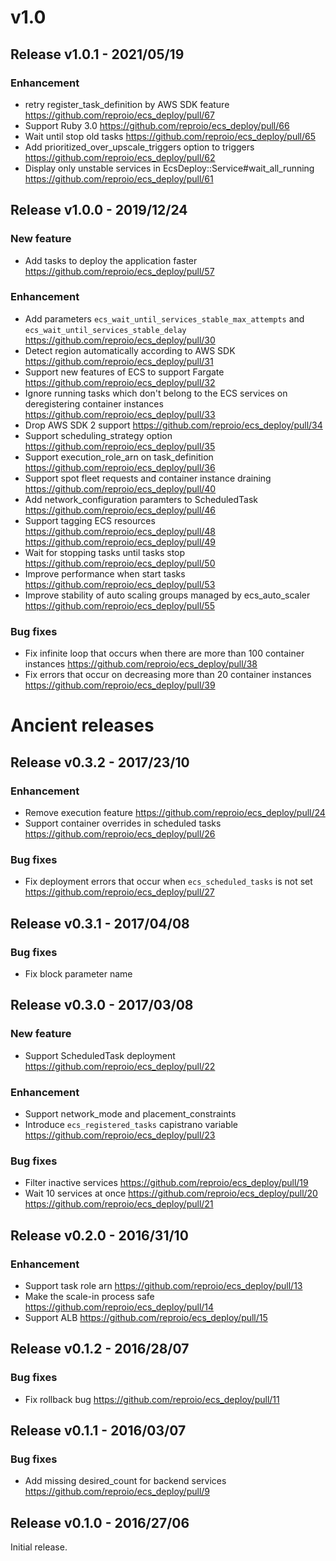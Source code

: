 # v1.0

## Release v1.0.1 - 2021/05/19

### Enhancement

* retry register_task_definition by AWS SDK feature
  https://github.com/reproio/ecs_deploy/pull/67
* Support Ruby 3.0
  https://github.com/reproio/ecs_deploy/pull/66
* Wait until stop old tasks
  https://github.com/reproio/ecs_deploy/pull/65
* Add prioritized_over_upscale_triggers option to triggers
  https://github.com/reproio/ecs_deploy/pull/62
* Display only unstable services in EcsDeploy::Service#wait_all_running
  https://github.com/reproio/ecs_deploy/pull/61

## Release v1.0.0 - 2019/12/24

### New feature

* Add tasks to deploy the application faster
  https://github.com/reproio/ecs_deploy/pull/57

### Enhancement

* Add parameters `ecs_wait_until_services_stable_max_attempts` and `ecs_wait_until_services_stable_delay`
  https://github.com/reproio/ecs_deploy/pull/30
* Detect region automatically according to AWS SDK
  https://github.com/reproio/ecs_deploy/pull/31
* Support new features of ECS to support Fargate
  https://github.com/reproio/ecs_deploy/pull/32
* Ignore running tasks which don't belong to the ECS services on deregistering container instances
  https://github.com/reproio/ecs_deploy/pull/33
* Drop AWS SDK 2 support
  https://github.com/reproio/ecs_deploy/pull/34
* Support scheduling_strategy option
  https://github.com/reproio/ecs_deploy/pull/35
* Support execution_role_arn on task_definition
  https://github.com/reproio/ecs_deploy/pull/36
* Support spot fleet requests and container instance draining
  https://github.com/reproio/ecs_deploy/pull/40
* Add network_configuration paramters to ScheduledTask
  https://github.com/reproio/ecs_deploy/pull/46
* Support tagging ECS resources
  https://github.com/reproio/ecs_deploy/pull/48
  https://github.com/reproio/ecs_deploy/pull/49
* Wait for stopping tasks until tasks stop
  https://github.com/reproio/ecs_deploy/pull/50
* Improve performance when start tasks
  https://github.com/reproio/ecs_deploy/pull/53
* Improve stability of auto scaling groups managed by ecs_auto_scaler
  https://github.com/reproio/ecs_deploy/pull/55

### Bug fixes

* Fix infinite loop that occurs when there are more than 100 container instances
  https://github.com/reproio/ecs_deploy/pull/38
* Fix errors that occur on decreasing more than 20 container instances
  https://github.com/reproio/ecs_deploy/pull/39

# Ancient releases

## Release v0.3.2 - 2017/23/10

### Enhancement

* Remove execution feature
  https://github.com/reproio/ecs_deploy/pull/24
* Support container overrides in scheduled tasks
  https://github.com/reproio/ecs_deploy/pull/26

### Bug fixes

* Fix deployment errors that occur when `ecs_scheduled_tasks` is not set
  https://github.com/reproio/ecs_deploy/pull/27

## Release v0.3.1 - 2017/04/08

### Bug fixes

* Fix block parameter name

## Release v0.3.0 - 2017/03/08

### New feature

* Support ScheduledTask deployment
  https://github.com/reproio/ecs_deploy/pull/22

### Enhancement

* Support network_mode and placement_constraints
* Introduce `ecs_registered_tasks` capistrano variable
  https://github.com/reproio/ecs_deploy/pull/23

### Bug fixes

* Filter inactive services
  https://github.com/reproio/ecs_deploy/pull/19
* Wait 10 services at once
  https://github.com/reproio/ecs_deploy/pull/20
  https://github.com/reproio/ecs_deploy/pull/21

## Release v0.2.0 - 2016/31/10

### Enhancement

* Support task role arn
  https://github.com/reproio/ecs_deploy/pull/13
* Make the scale-in process safe
  https://github.com/reproio/ecs_deploy/pull/14
* Support ALB
  https://github.com/reproio/ecs_deploy/pull/15

## Release v0.1.2 - 2016/28/07

### Bug fixes

* Fix rollback bug
  https://github.com/reproio/ecs_deploy/pull/11

## Release v0.1.1 - 2016/03/07

### Bug fixes

* Add missing desired_count for backend services
  https://github.com/reproio/ecs_deploy/pull/9

## Release v0.1.0 - 2016/27/06

Initial release.
